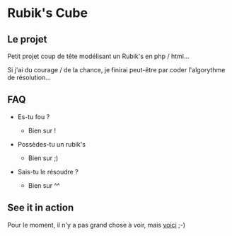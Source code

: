 # Rubik's Cube

## Le projet

Petit projet coup de tête modélisant un Rubik's en php / html...

Si j'ai du courage / de la chance, je finirai peut-être par coder l'algorythme de résolution...

## FAQ

+ Es-tu fou ?
  + Bien sur !

+ Possèdes-tu un rubik's
  + Bien sur ;)

+ Sais-tu le résoudre ?
  + Bien sur ^^

## See it in action

Pour le moment, il n'y a pas grand chose à voir, mais [voici](http://rubs.bendem.be/) ;-)
